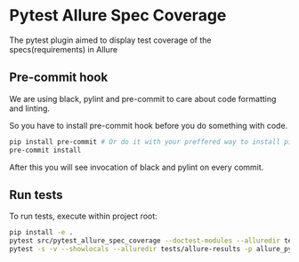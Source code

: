 # Pytest Allure Spec Coverage

The pytest plugin aimed to display test coverage of the specs(requirements) in Allure

## Pre-commit hook

We are using black, pylint and pre-commit to care about code formatting and linting.

So you have to install pre-commit hook before you do something with code.

``` sh
pip install pre-commit # Or do it with your preffered way to install pip packages
pre-commit install
```

After this you will see invocation of black and pylint on every commit.

## Run tests

To run tests, execute within project root:

```bash
pip install -e .
pytest src/pytest_allure_spec_coverage --doctest-modules --alluredir tests/allure-results -p allure_pytest
pytest -s -v --showlocals --alluredir tests/allure-results -p allure_pytest
```
